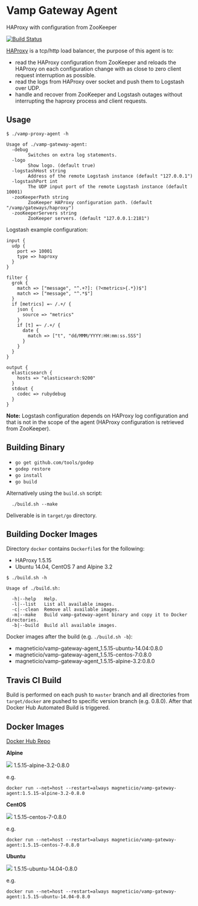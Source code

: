 # Vamp Gateway Agent

HAProxy with configuration from ZooKeeper

[![Build Status](https://travis-ci.org/magneticio/vamp-gateway-agent.svg?branch=master)](https://travis-ci.org/magneticio/vamp-gateway-agent)

[HAProxy](http://www.haproxy.org/) is a tcp/http load balancer, the purpose of this agent is to: 

- read the HAProxy configuration from ZooKeeper and reloads the HAProxy on each configuration change with as close to zero client request interruption as possible.
- read the logs from HAProxy over socket and push them to Logstash over UDP.
- handle and recover from ZooKeeper and Logstash outages without interrupting the haproxy process and client requests.

## Usage

```
$ ./vamp-proxy-agent -h
                                       
Usage of ./vamp-gateway-agent:
  -debug
        Switches on extra log statements.
  -logo
        Show logo. (default true)
  -logstashHost string
        Address of the remote Logstash instance (default "127.0.0.1")
  -logstashPort int
        The UDP input port of the remote Logstash instance (default 10001)
  -zooKeeperPath string
        ZooKeeper HAProxy configuration path. (default "/vamp/gateways/haproxy")
  -zooKeeperServers string
        ZooKeeper servers. (default "127.0.0.1:2181")
```

Logstash example configuration:

```
input {
  udp {
    port => 10001
    type => haproxy
  }
}

filter {
  grok {
    match => ["message", "^.+?]: (?<metrics>{.*})$"]
    match => ["message", "^.*$"]
  }
  if [metrics] =~ /.+/ {
    json {
      source => "metrics"
    }
    if [t] =~ /.+/ {
      date {
        match => ["t", "dd/MMM/YYYY:HH:mm:ss.SSS"]
      }
    }
  }
}

output {
  elasticsearch {
    hosts => "elasticsearch:9200"
  }
  stdout {
    codec => rubydebug
  }
}
```

**Note:** Logstash configuration depends on HAProxy log configuration and that is not in the scope of the agent (HAProxy configuration is retrieved from ZooKeeper). 

## Building Binary

- `go get github.com/tools/godep`
- `godep restore`
- `go install`
- `go build`

Alternatively using the `build.sh` script:
```
  ./build.sh --make
```
Deliverable is in `target/go` directory.
 
## Building Docker Images

Directory `docker` contains `Dockerfile`s for the following:

- HAProxy 1.5.15
- Ubuntu 14.04, CentOS 7 and Alpine 3.2

```
$ ./build.sh -h

Usage of ./build.sh:

  -h|--help   Help.
  -l|--list   List all available images.
  -c|--clean  Remove all available images.
  -m|--make   Build vamp-gateway-agent binary and copy it to Docker directories.
  -b|--build  Build all available images.

```

Docker images after the build (e.g. `./build.sh -b`): 

- magneticio/vamp-gateway-agent_1.5.15-ubuntu-14.04:0.8.0
- magneticio/vamp-gateway-agent_1.5.15-centos-7:0.8.0
- magneticio/vamp-gateway-agent_1.5.15-alpine-3.2:0.8.0 

## Travis CI Build

Build is performed on each push to `master` branch and all directories from `target/docker` are pushed to specific version branch (e.g. 0.8.0).
After that Docker Hub Automated Build is triggered.

## Docker Images

[Docker Hub Repo](https://hub.docker.com/r/magneticio/vamp-gateway-agent/)

**Alpine**

[![](https://badge.imagelayers.io/magneticio/vamp-gateway-agent:1.5.15-alpine-3.2-0.8.0.svg)](https://imagelayers.io/?images=magneticio/vamp-gateway-agent:1.5.15-alpine-3.2-0.8.0) 1.5.15-alpine-3.2-0.8.0

e.g.

```
docker run --net=host --restart=always magneticio/vamp-gateway-agent:1.5.15-alpine-3.2-0.8.0
```

**CentOS**

[![](https://badge.imagelayers.io/magneticio/vamp-gateway-agent:1.5.15-centos-7-0.8.0.svg)](https://imagelayers.io/?images=magneticio/vamp-gateway-agent:1.5.15-centos-7-0.8.0) 1.5.15-centos-7-0.8.0

e.g.

```
docker run --net=host --restart=always magneticio/vamp-gateway-agent:1.5.15-centos-7-0.8.0
```

**Ubuntu**

[![](https://badge.imagelayers.io/magneticio/vamp-gateway-agent:1.5.15-ubuntu-14.04-0.8.0.svg)](https://imagelayers.io/?images=magneticio/vamp-gateway-agent:1.5.15-ubuntu-14.04-0.8.0) 1.5.15-ubuntu-14.04-0.8.0

e.g.

```
docker run --net=host --restart=always magneticio/vamp-gateway-agent:1.5.15-ubuntu-14.04-0.8.0
```
